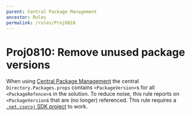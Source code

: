 ```yaml
---
parent: Central Package Management
ancestor: Rules
permalink: /rules/Proj0810
---
```


# Proj0810: Remove unused package versions
When using [Central Package Management](Proj0800.md) the central
`Directory.Packages.props` contains `<PackageVersion>`s for all
`<PackageRefence>`s in the solution. To reduce noise, this rule reports on
`<PackageVersion`s that are (no longer) referenced. This rule requires a
[`.net.csproj` SDK project](../general/sdk.md) to work.
